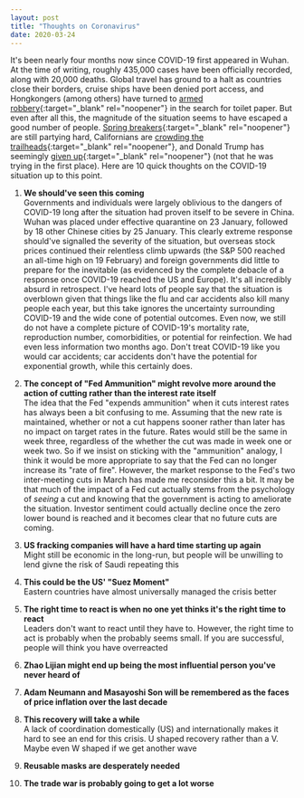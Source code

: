 ```yaml
---
layout: post
title: "Thoughts on Coronavirus"
date: 2020-03-24
---
```


It's been nearly four months now since COVID-19 first appeared in Wuhan. At the time of writing, roughly 435,000 cases have been officially recorded, along with 20,000 deaths. Global travel has ground to a halt as countries close their borders, cruise ships have been denied port access, and Hongkongers (among others) have turned to [armed robbery](https://www.scmp.com/news/hong-kong/law-and-crime/article/3050907/armed-gang-steals-hk1000-toilet-paper-coronavirus){:target="_blank" rel="noopener"} in the search for toilet paper. But even after all this, the magnitude of the situation seems to have escaped a good number of people. [Spring breakers](https://www.usatoday.com/story/travel/destinations/2020/03/19/spring-break-beaches-florida-look-packed-despite-coronavirus-spread/2873248001/){:target="_blank" rel="noopener"} are still partying hard, Californians are [crowding the trailheads](https://www.wsj.com/articles/no-californians-sheltering-in-place-doesnt-include-hiking-in-crowds-11585065557){:target="_blank" rel="noopener"}, and Donald Trump has seemingly [given up](https://twitter.com/realDonaldTrump/status/1241935285916782593/){:target="_blank" rel="noopener"} (not that he was trying in the first place). Here are 10 quick thoughts on the COVID-19 situation up to this point.

1. **We should've seen this coming**  
Governments and individuals were largely oblivious to the dangers of COVID-19 long after the situation had proven itself to be severe in China. Wuhan was placed under effective quarantine on 23 January, followed by 18 other Chinese cities by 25 January. This clearly extreme response should've signalled the severity of the situation, but overseas stock prices continued their relentless climb upwards (the S&P 500 reached an all-time high on 19 February) and foreign governments did little to prepare for the inevitable (as evidenced by the complete debacle of a response once COVID-19 reached the US and Europe). It's all incredibly absurd in retrospect. I've heard lots of people say that the situation is overblown given that things like the flu and car accidents also kill many people each year, but this take ignores the uncertainty surrounding COVID-19 and the wide cone of potential outcomes. Even now, we still do not have a complete picture of COVID-19's mortality rate, reproduction number, comorbidities, or potential for reinfection. We had even less information two months ago. Don't treat COVID-19 like you would car accidents; car accidents don't have the potential for exponential growth, while this certainly does.

2. **The concept of "Fed Ammunition" might revolve more around the action of cutting rather than the interest rate itself**  
The idea that the Fed "expends ammunition" when it cuts interest rates has always been a bit confusing to me. Assuming that the new rate is maintained, whether or not a cut happens sooner rather than later has no impact on target rates in the future. Rates would still be the same in week three, regardless of the whether the cut was made in week one or week two. So if we insist on sticking with the "ammunition" analogy, I think it would be more appropriate to say that the Fed can no longer increase its "rate of fire". However, the market response to the Fed's two inter-meeting cuts in March has made me reconsider this a bit. It may be that much of the impact of a Fed cut actually stems from the psychology of *seeing* a cut and knowing that the government is acting to ameliorate the situation. Investor sentiment could actually decline once the zero lower bound is reached and it becomes clear that no future cuts are coming.

3. **US fracking companies will have a hard time starting up again**  
Might still be economic in the long-run, but people will be unwilling to lend givne the risk of Saudi repeating this

4. **This could be the US' "Suez Moment"**  
Eastern countries have almost universally managed the crisis better

5. **The right time to react is when no one yet thinks it's the right time to react**  
Leaders don't want to react until they have to. However, the right time to act is probably when the probably seems small. If you are successful, people will think you have overreacted

6. **Zhao Lijian might end up being the most influential person you've never heard of**

7. **Adam Neumann and Masayoshi Son will be remembered as the faces of price inflation over the last decade**

8. **This recovery will take a while**  
A lack of coordination domestically (US) and internationally makes it hard to see an end for this crisis. U shaped recovery rather than a V. Maybe even W shaped if we get another wave

9. **Reusable masks are desperately needed**

10. **The trade war is probably going to get a lot worse**
